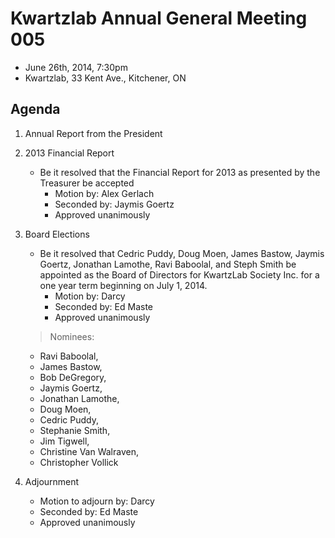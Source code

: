 # Kwartzlab Annual General Meeting 005 #

* June 26th, 2014, 7:30pm
* Kwartzlab, 33 Kent Ave., Kitchener, ON

## Agenda ##

1. Annual Report from the President
2. 2013 Financial Report

    * Be it resolved that the Financial Report for 2013 as presented by the Treasurer be accepted
        * Motion by: Alex Gerlach
        * Seconded by: Jaymis Goertz
        * Approved unanimously

3. Board Elections

    * Be it resolved that Cedric Puddy, Doug Moen, James Bastow, Jaymis Goertz, Jonathan Lamothe, Ravi Baboolal, and Steph Smith be appointed as the Board of Directors for KwartzLab Society Inc. for a one year term beginning on July 1, 2014.
        * Motion by: Darcy
        * Seconded by: Ed Maste
        * Approved unanimously

	> Nominees:
	* Ravi Baboolal,
	* James Bastow,
	* Bob DeGregory,
	* Jaymis Goertz,
	* Jonathan Lamothe,
	* Doug Moen,
	* Cedric Puddy,
	* Stephanie Smith,
	* Jim Tigwell,
	* Christine Van Walraven,
	* Christopher Vollick

4. Adjournment
    * Motion to adjourn by: Darcy
    * Seconded by: Ed Maste
    * Approved unanimously
